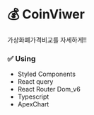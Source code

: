 # 💰 CoinViwer

가상화폐가격비교를 자세하게!!

### ✅ Using
- Styled Components
- React query
- React Router Dom_v6
- Typescript
- ApexChart
